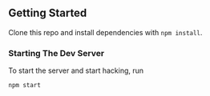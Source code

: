 
## Getting Started

Clone this repo and install dependencies with `npm install`.

### Starting The Dev Server

To start the server and start hacking, run

```BASH
npm start
```

